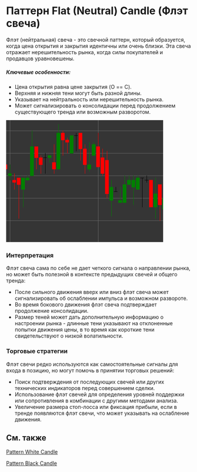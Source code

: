 # Паттерн Flat (Neutral) Candle (Флэт свеча)

Флэт (нейтральная) свеча - это свечной паттерн, который образуется, когда цена открытия и закрытия идентичны или очень близки. Эта свеча отражает нерешительность рынка, когда силы покупателей и продавцов уравновешены.

##### Ключевые особенности:

- Цена открытия равна цене закрытия (O == C).
- Верхняя и нижняя тени могут быть разной длины.
- Указывает на нейтральность или нерешительность рынка.
- Может сигнализировать о консолидации перед продолжением существующего тренда или возможным разворотом.

![Flat Candle Pattern](../../../images/flatcandlepattern.png)

### Интерпретация

Флэт свеча сама по себе не дает четкого сигнала о направлении рынка, но может быть полезной в контексте предыдущих свечей и общего тренда:

- После сильного движения вверх или вниз флэт свеча может сигнализировать об ослаблении импульса и возможном развороте.
- Во время бокового движения флэт свеча подтверждает продолжение консолидации.
- Размер теней может дать дополнительную информацию о настроении рынка - длинные тени указывают на отклоненные попытки движения цены, в то время как короткие тени свидетельствуют о низкой волатильности.

### Торговые стратегии

Флэт свечи редко используются как самостоятельные сигналы для входа в позицию, но могут помочь в принятии торговых решений:

- Поиск подтверждения от последующих свечей или других технических индикаторов перед совершением сделки.
- Использование флэт свечей для определения уровней поддержки или сопротивления в комбинации с другими методами анализа.
- Увеличение размера стоп-лосса или фиксация прибыли, если в тренде появляются флэт свечи, что может указывать на ослабление движения.

## См. также

[Pattern White Candle](white_candle.md)

[Pattern Black Candle](black_candle.md)
